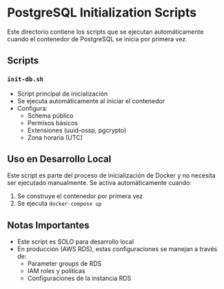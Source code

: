 # PostgreSQL Initialization Scripts

Este directorio contiene los scripts que se ejecutan automáticamente cuando el contenedor de PostgreSQL se inicia por primera vez.

## Scripts

### `init-db.sh`
- Script principal de inicialización
- Se ejecuta automáticamente al iniciar el contenedor
- Configura:
  - Schema público
  - Permisos básicos
  - Extensiones (uuid-ossp, pgcrypto)
  - Zona horaria (UTC)

## Uso en Desarrollo Local

Este script es parte del proceso de inicialización de Docker y no necesita ser ejecutado manualmente.
Se activa automáticamente cuando:
1. Se construye el contenedor por primera vez
2. Se ejecuta `docker-compose up`

## Notas Importantes

- Este script es SOLO para desarrollo local
- En producción (AWS RDS), estas configuraciones se manejan a través de:
  - Parameter groups de RDS
  - IAM roles y políticas
  - Configuraciones de la instancia RDS 